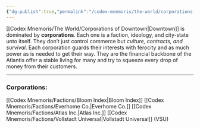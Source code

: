 ```yaml
---
{"dg-publish":true,"permalink":"/codex-mnemoris/the-world/corporations-of-downtown/","created":"2025-09-13T15:15:23.748+03:00","updated":"2025-09-13T15:21:51.648+03:00"}
---
```



[[Codex Mnemoris/The World/Corporations of Downtown\|Downtown]] is dominated by **corporations**. Each one is a faction, ideology, and city-state unto itself. They don’t just control commerce but _culture, contracts, and survival_. Each corporation guards their interests with ferocity and as much power as is needed to get their way. They are the financial backbone of the Atlantis offer a stable living for many and try to squeeze every drop of money from their customers.

---

### Corporations:
[[Codex Mnemoris/Factions/Bloom Index\|Bloom Index]]
[[Codex Mnemoris/Factions/Everhome Co.\|Everhome Co.]]
[[Codex Mnemoris/Factions/Atlas Inc.\|Atlas Inc.]]
[[Codex Mnemoris/Factions/Vollstadt Universal\|Vollstadt Universal]] (VSU)
